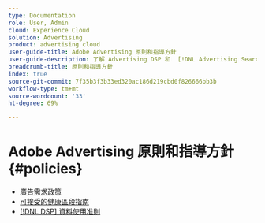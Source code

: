 ```yaml
---
type: Documentation
role: User, Admin
cloud: Experience Cloud
solution: Advertising
product: advertising cloud
user-guide-title: Adobe Advertising 原則和指導方針
user-guide-description: 了解 Advertising DSP 和  [!DNL Advertising Search, Social, & Commerce] 的原則和指導方針。
breadcrumb-title: 原則和指導方針
index: true
source-git-commit: 7f35b3f3b33ed320ac186d219cbd0f826666bb3b
workflow-type: tm+mt
source-wordcount: '33'
ht-degree: 69%

---
```



# Adobe Advertising 原則和指導方針 {#policies}

+ [廣告需求政策](/help/policies/ad-requirements-policy.md)
+ [可接受的健康區段指南](/help/policies/health-segment-guidelines.md)
+ [[!DNL DSP] 資料使用准則](/help/policies/data-usage-guidelines.md)
